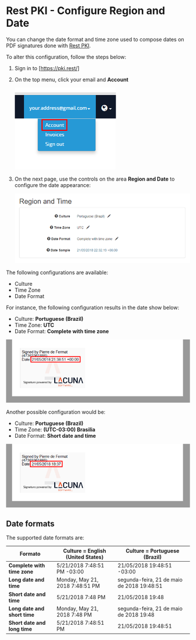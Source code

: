 ﻿# Rest PKI - Configure Region and Date

You can change the date format and time zone used to compose dates on PDF signatures done with [Rest PKI](index.md).

To alter this configuration, follow the steps below:

1. Sign in to [https://pki.rest/]
1. On the top menu, click your email and **Account**

   ![Image name](../../../images/rest-pki/access-account-settings.png)

1. On the next page, use the controls on the area **Region and Date** to configure the date appearance:

   ![Image name](../../../images/rest-pki/region-and-time.png)

The following configurations are available:

* Culture
* Time Zone
* Date Format

For instance, the following configuration results in the date show below:

* Culture: **Portuguese (Brazil)**
* Time Zone: **UTC**
* Date Format: **Complete with time zone**

![Image name](../../../images/rest-pki/pdf-date-utc-long.png)

Another possible configuration would be:

* Culture: **Portuguese (Brazil)**
* Time Zone: **(UTC-03:00) Brasilia**
* Date Format: **Short date and time**

![Image name](../../../images/rest-pki/pdf-date-brasilia-short.png)

## Date formats

The supported date formats are:

Formato                      | Culture = **English (United States)**      | Culture = **Portuguese (Brazil)**
---------------------------- | ------------------------------------------ | -------------------------------------
**Complete with time zone**  | 5/21/2018 7:48:51 PM -03:00                | 21/05/2018 19:48:51 -03:00
**Long date and time**       | Monday, May 21, 2018 7:48:51 PM            | segunda-feira, 21 de maio de 2018 19:48:51
**Short date and time**      | 5/21/2018 7:48 PM                          | 21/05/2018 19:48
**Long date and short time** | Monday, May 21, 2018 7:48 PM               | segunda-feira, 21 de maio de 2018 19:48    
**Short date and long time** | 5/21/2018 7:48:51 PM                       | 21/05/2018 19:48:51                        
